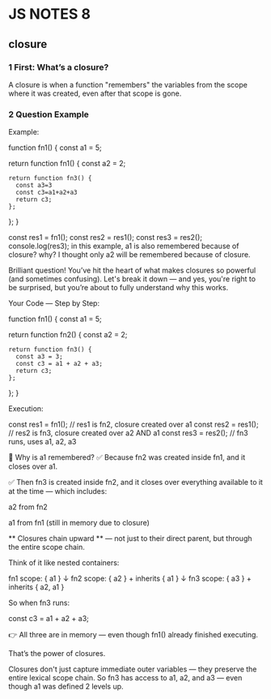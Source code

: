 # JS NOTES 8

## closure

### 1 First: What’s a closure?

A closure is when a function "remembers" the variables from the scope where it was created, even after that scope is gone.

### 2 Question Example

Example:

function fn1() {
const a1 = 5;

return function fn1() {
const a2 = 2;

    return function fn3() {
      const a3=3
      const c3=a1+a2+a3
      return c3;
    };

};
}

const res1 = fn1();
const res2 = res1();
const res3 = res2();
console.log(res3);
in this example, a1 is also remembered because of closure? why? I thought only a2 will be remembered because of closure.

Brilliant question! You’ve hit the heart of what makes closures so powerful (and sometimes confusing). Let's break it down — and yes, you're right to be surprised, but you’re about to fully understand why this works.

Your Code — Step by Step:

function fn1() {
const a1 = 5;

return function fn2() {
const a2 = 2;

    return function fn3() {
      const a3 = 3;
      const c3 = a1 + a2 + a3;
      return c3;
    };

};
}

Execution:

const res1 = fn1(); // res1 is fn2, closure created over a1
const res2 = res1(); // res2 is fn3, closure created over a2 AND a1
const res3 = res2(); // fn3 runs, uses a1, a2, a3

🤔 Why is a1 remembered?
✅ Because fn2 was created inside fn1, and it closes over a1.

✅ Then fn3 is created inside fn2, and it closes over everything available to it at the time — which includes:

a2 from fn2

a1 from fn1 (still in memory due to closure)

** Closures chain upward ** — not just to their direct parent, but through the entire scope chain.

Think of it like nested containers:

fn1 scope: { a1 }
↓
fn2 scope: { a2 } + inherits { a1 }
↓
fn3 scope: { a3 } + inherits { a2, a1 }

So when fn3 runs:

const c3 = a1 + a2 + a3;

👉 All three are in memory — even though fn1() already finished executing.

That’s the power of closures.

Closures don't just capture immediate outer variables — they preserve the entire lexical scope chain.
So fn3 has access to a1, a2, and a3 — even though a1 was defined 2 levels up.
